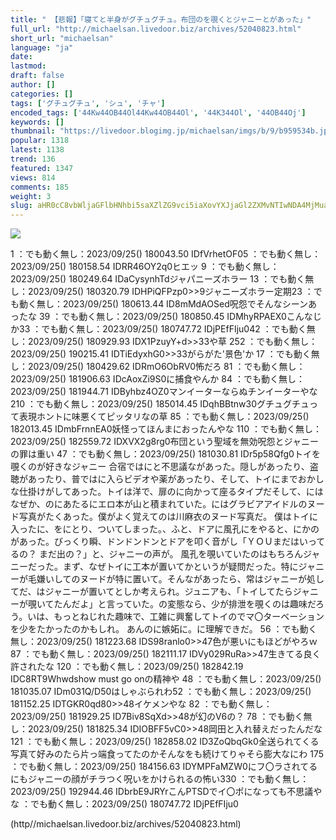 ```yaml
---
title: " 【悲報】「寝てと半身がグチュグチュ。布団のを覗くとジャニーとがあった」"
full_url: "http://michaelsan.livedoor.biz/archives/52040823.html"
short_url: "michaelsan"
language: "ja"
date: 
lastmod: 
draft: false
author: []
categories: []
tags: ['グチュグチュ', 'シュ', 'チャ']
encoded_tags: ['44Kw44OB44Ol44Kw44OB44Ol', '44K344Ol', '44OB44Oj']
keywords: []
thumbnail: "https://livedoor.blogimg.jp/michaelsan/imgs/b/9/b959534b.jpg"
popular: 1318
latest: 1138
trend: 136
featured: 1347
views: 814
comments: 185
weight: 3
slug: aHR0cC8vbWljaGFlbHNhbi5saXZlZG9vci5iaXovYXJjaGl2ZXMvNTIwNDA4MjMuaHRtbA==
---
```


![](https://livedoor.blogimg.jp/michaelsan/imgs/b/9/b959534b.jpg)

1 ：でも動く無し：2023/09/25() 180043.50 IDfVrhetOF05 ：でも動く無し：2023/09/25() 180158.54 IDRR46OY2q0ヒエッ 9 ：でも動く無し：2023/09/25() 180249.64 IDaCysynhTdジャパニーズホラー 13 ：でも動く無し：2023/09/25() 180320.79 IDHPiQFPzp0>>9ジャニーズホラー定期23 ：でも動く無し：2023/09/25() 180613.44 ID8mMdAOSed呪怨でそんなシーンあったな 39 ：でも動く無し：2023/09/25() 180850.45 IDMhyRPAEX0こんなじか33 ：でも動く無し：2023/09/25() 180747.72 IDjPEfFIju042 ：でも動く無し：2023/09/25() 180929.93 IDX1PzuyY+d>>33や草 252 ：でも動く無し：2023/09/25() 190215.41 IDTiEdyxhG0>>33がらがた'景色'か 17 ：でも動く無し：2023/09/25() 180429.62 IDRmO6ObRV0怖だろ 81 ：でも動く無し：2023/09/25() 181906.63 IDcAoxZi9S0に捕食やんか 84 ：でも動く無し：2023/09/25() 181944.71 IDByhbz4OZ0マンイーターならぬチンイーターやな 210 ：でも動く無し：2023/09/25() 185014.45 IDqhBBtnw30グチュグチュって表現ホントに味悪くてピッタリなの草 85 ：でも動く無し：2023/09/25() 182013.45 IDmbFrnnEA0妖怪ってほんまにおったんやな 110 ：でも動く無し：2023/09/25() 182559.72 IDXVX2g8rg0布団という聖域を無効呪怨とジャニーの罪は重い 47 ：でも動く無し：2023/09/25() 181030.81 IDr5p58Qfg0トイを覗くのが好きなジャニー 合宿ではにと不思議ながあった。隠しがあったり、盗聴があったり、普ではに入らビデオや薬があったり、そして、トイにまでおかしな仕掛けがしてあった。トイは洋で、扉のに向かって座るタイプだそして、にはなぜか、のにあたるにエロ本が山と積まれていた。にはグラビアアイドルのヌード写真がたくあった。僕がよく覚えてのは川麻衣のヌード写真だ。 僕はトイに入ったに、をにとり、ついてしまった。、ふと、ドアに風孔にをやると、にかのがあった。びっくり瞬、ドンドンドンとドアを叩く音がし「ＹＯＵまだはいってるの？ まだ出の？」と、ジャニーの声が。 風孔を覗いていたのはもちろんジャニーだった。まず、なぜトイに工本が置いてかというが疑問だった。特にジャニーが毛嫌いしてのヌードが特に置いて。そんながあったら、常はジャニーが処してだ、はジャニーが置いてとしか考えられ。ジュニアも、「トイしてたらジャニーが覗いてたんだよ」と言っていた。の変態なら、少が排泄を覗くのは趣味だろう。いは、もっとねじれた趣味で、工雑に興奮してトイのでマ〇ターベーションを少をたかったのかもしれ。 あんのに嫉妬に。に理解できだ。 56 ：でも動く無し：2023/09/25() 181223.68 IDS98ranlo0>>47色が悪いにもほどがやろｗ87 ：でも動く無し：2023/09/25() 182111.17 IDVy029RuRa>>47生きてる良く許されたな 120 ：でも動く無し：2023/09/25() 182842.19 IDC8RT9Whwdshow must go onの精神や 48 ：でも動く無し：2023/09/25() 181035.07 IDm031Q/D50はしゃぶられわ52 ：でも動く無し：2023/09/25() 181152.25 IDTGKR0qd80>>48イケメンやな 82 ：でも動く無し：2023/09/25() 181929.25 ID7Biv8SqXd>>48が幻のV6の？ 78 ：でも動く無し：2023/09/25() 181825.34 IDIOBFF5vC0>>48岡田と入れ替えだったんだな121 ：でも動く無し：2023/09/25() 182858.02 ID3ZoQbqGk0全送られてくる写真て好みのたら片っ端食ってたのかそんなをも続けてりゃそら膨大なにわ 175 ：でも動く無し：2023/09/25() 184156.63 IDYMPFaMZW0にフ〇ラされてるにもジャニーの顔がチラつく呪いをかけられるの怖い330 ：でも動く無し：2023/09/25() 192944.46 IDbrbE9JRYrこんPTSDでイ〇ポになっても不思議やな ：でも動く無し：2023/09/25() 180747.72 IDjPEfFIju0

(http//michaelsan.livedoor.biz/archives/52040823.html)
